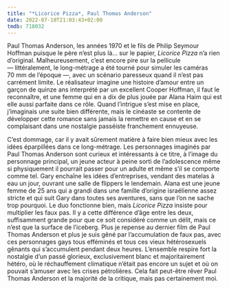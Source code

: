 ```yaml
---
title: "*Licorice Pizza*, Paul Thomas Anderson"
date: 2022-07-10T21:03:43+02:00
tmdb: 718032 
---
```


Paul Thomas Anderson, les années 1970 et le fils de Philip Seymour Hoffman puisque le père n’est plus là… sur le papier, *Licorice Pizza* n’a rien d’original. Malheureusement, c’est encore pire sur la pellicule — littéralement, le long-métrage a été tourné pour simuler les caméras 70 mm de l’époque —, avec un scénario paresseux quand il n’est pas carrément limite. Le réalisateur imagine une histoire d’amour entre un garçon de quinze ans interprété par un excellent Cooper Hoffman, il faut le reconnaître, et une femme qui en a dix de plus jouée par Alana Haim qui est elle aussi parfaite dans ce rôle. Quand l’intrigue s’est mise en place, j’imaginais une suite bien différente, mais le cinéaste se contente de développer cette romance sans jamais la remettre en cause et en se complaisant dans une nostalgie passéiste franchement ennuyeuse. 

C’est dommage, car il y avait sûrement matière à faire bien mieux avec les idées éparpillées dans ce long-métrage. Les personnages imaginés par Paul Thomas Anderson sont curieux et intéressants à ce titre, à l’image du personnage principal, un jeune acteur à peine sorti de l’adolescence même si physiquement il pourrait passer pour un adulte et même s’il se comporte comme tel. Gary enchaîne les idées d’entreprises, vendant des matelas à eau un jour, ouvrant une salle de flippers le lendemain. Alana est une jeune femme de 25 ans qui a grandi dans une famille d’origine israélienne assez stricte et qui suit Gary dans toutes ses aventures, sans que l’on ne sache trop pourquoi. Le duo fonctionne bien, mais *Licorice Pizza* insiste pour multiplier les faux pas. Il y a cette différence d’âge entre les deux, suffisamment grande pour que ce soit considéré comme un délit, mais ce n’est que la surface de l’iceberg. Plus je repense au dernier film de Paul Thomas Anderson et plus je suis gêné par l’accumulation de faux pas, avec ces personnages gays tous efféminés et tous ces vieux hétérosexuels gênants qui s’accumulent pendant deux heures. L’ensemble respire fort la nostalgie d’un passé glorieux, exclusivement blanc et majoritairement hétéro, où le réchauffement climatique n’était pas encore un sujet et où on pouvait s’amuser avec les crises pétrolières. Cela fait peut-être rêver Paul Thomas Anderson et la majorité de la critique, mais pas certainement moi.

